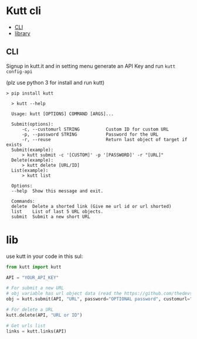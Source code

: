 # Kutt cli

- [CLI](https://github.com/realamirali/kutt-cli#cli)
- [library](https://github.com/realamirali/kutt-cli#lib)

## CLI

Signup in kutt.it and in setting menu generate an API Key and run `kutt config-api`

(plz use python 3 for install and run kutt)
```
> pip install kutt
```

```
  > kutt --help

  Usage: kutt [OPTIONS] COMMAND [ARGS]...

  Submit(options):
      -c, --customurl STRING          Custom ID for custom URL
      -p, --password STRING           Password for the URL
      -r, --reuse                     Return last object of target if exists
  Submit(example):
      > kutt submit -c '[CUSTOM]' -p '[PASSWORD]' -r "[URL]"
  Delete(example):
      > kutt delete [URL/ID]
  List(example):
      > kutt list

  Options:
  --help  Show this message and exit.

  Commands:
  delete  Delete a shorted link (Give me url id or url shorted)
  list    List of last 5 URL objects.
  submit  Submit a new short URL
```

# lib

use kutt in your code in this sul:  
```python
from kutt import kutt

API = "YOUR_API_KEY"

# For submit a new URL
# obj variable has url object data (read the https://github.com/thedevs-network/kutt#api document)
obj = kutt.submit(API, "URL", password="OPTIONAL password", customurl="OPTIONAL customurl", reuse=True) # reuse, customurl and password are OPTIONAL

# For delete a URL
kutt.delete(API, "URL or ID")

# Get urls list
links = kutt.links(API)
```
